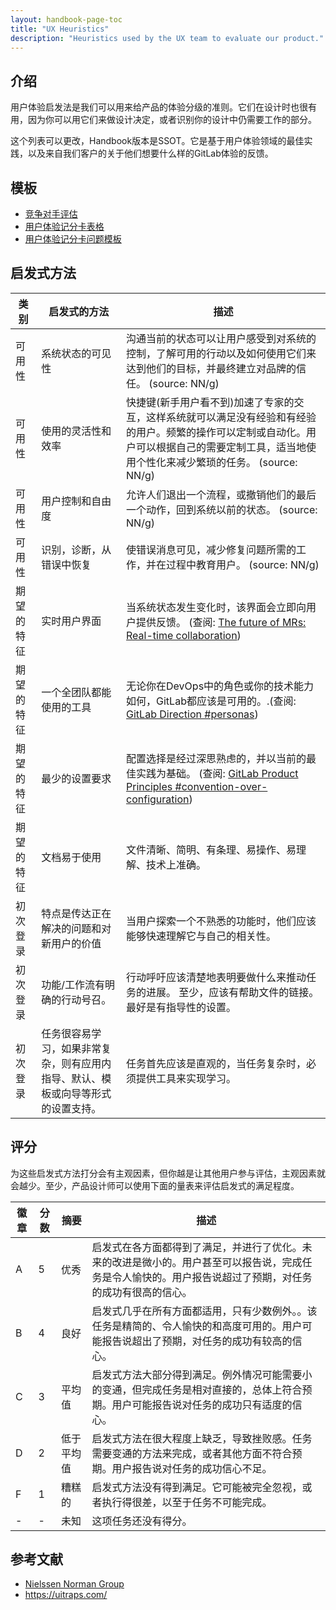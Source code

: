 ```yaml
---
layout: handbook-page-toc
title: "UX Heuristics"
description: "Heuristics used by the UX team to evaluate our product."
---
```


## 介绍
用户体验启发法是我们可以用来给产品的体验分级的准则。它们在设计时也很有用，因为你可以用它们来做设计决定，或者识别你的设计中仍需要工作的部分。

这个列表可以更改，Handbook版本是SSOT。它是基于用户体验领域的最佳实践，以及来自我们客户的关于他们想要什么样的GitLab体验的反馈。

## 模板
* [竞争对手评估](https://docs.google.com/spreadsheets/d/1rtJV4a3IW-2jpq4Ifz3GBKcT3xikmZRecQVeBGJ3yz8/edit#gid=0)
* [用户体验记分卡表格](https://docs.google.com/spreadsheets/d/1Z_70fDg578wu8j_kta3vSLOHWv-BEJ1zuqniyBQUTeI/edit?usp=sharing)
* [用户体验记分卡问题模板](https://gitlab.com/gitlab-org/gitlab-design/-/issues/new?issuable_template=UX%20Scorecard%20Part%201)

## 启发式方法

| 类别 | 启发式的方法 | 描述 | 
| ------ | ------ | ------ |
| 可用性 | 系统状态的可见性 | 沟通当前的状态可以让用户感受到对系统的控制，了解可用的行动以及如何使用它们来达到他们的目标，并最终建立对品牌的信任。 (source: NN/g) |
| 可用性 | 使用的灵活性和效率 | 快捷键(新手用户看不到)加速了专家的交互，这样系统就可以满足没有经验和有经验的用户。频繁的操作可以定制或自动化。用户可以根据自己的需要定制工具，适当地使用个性化来减少繁琐的任务。 (source: NN/g) |
| 可用性 | 用户控制和自由度 | 允许人们退出一个流程，或撤销他们的最后一个动作，回到系统以前的状态。 (source: NN/g) |
| 可用性 | 识别，诊断，从错误中恢复 | 使错误消息可见，减少修复问题所需的工作，并在过程中教育用户。 (source: NN/g) |
| 期望的特征 | 实时用户界面 | 当系统状态发生变化时，该界面会立即向用户提供反馈。 (查阅: [The future of MRs: Real-time collaboration](https://about.gitlab.com/blog/2019/12/19/future-merge-requests-realtime-collab/)) |
| 期望的特征 | 一个全团队都能使用的工具 | 无论你在DevOps中的角色或你的技术能力如何，GitLab都应该是可用的。.(查阅: [GitLab Direction #personas](https://about.gitlab.com/direction/#personas)) |
| 期望的特征 | 最少的设置要求 | 配置选择是经过深思熟虑的，并以当前的最佳实践为基础。 (查阅: [GitLab Product Principles #convention-over-configuration](/handbook/product/product-principles/#convention-over-configuration)) |
| 期望的特征 | 文档易于使用 | 文件清晰、简明、有条理、易操作、易理解、技术上准确。 |
| 初次登录 | 特点是传达正在解决的问题和对新用户的价值 | 当用户探索一个不熟悉的功能时，他们应该能够快速理解它与自己的相关性。 |
| 初次登录 | 功能/工作流有明确的行动号召。 | 行动呼吁应该清楚地表明要做什么来推动任务的进展。 至少，应该有帮助文件的链接。最好是有指导性的设置。|
| 初次登录 | 任务很容易学习，如果非常复杂，则有应用内指导、默认、模板或向导等形式的设置支持。 | 任务首先应该是直观的，当任务复杂时，必须提供工具来实现学习。 |


## 评分
为这些启发式方法打分会有主观因素，但你越是让其他用户参与评估，主观因素就会越少。至少，产品设计师可以使用下面的量表来评估启发式的满足程度。

| 徽章 | 分数 | 摘要 | 描述 |
| --- | --- | --- | --- |
| A | 5 | 优秀 | 启发式在各方面都得到了满足，并进行了优化。未来的改进是微小的。用户甚至可以报告说，完成任务是令人愉快的。用户报告说超过了预期，对任务的成功有很高的信心。|
| B | 4 | 良好 | 启发式几乎在所有方面都适用，只有少数例外。。该任务是精简的、令人愉快的和高度可用的。用户可能报告说超出了预期，对任务的成功有较高的信心。 |
| C | 3 | 平均值 | 启发式方法大部分得到满足。例外情况可能需要小的变通，但完成任务是相对直接的，总体上符合预期。用户可能报告说对任务的成功只有适度的信心。 |
| D | 2 | 低于平均值 | 启发式方法在很大程度上缺乏，导致挫败感。任务需要变通的方法来完成，或者其他方面不符合预期。用户报告说对任务的成功信心不足。 |
| F | 1 | 糟糕的 | 启发式方法没有得到满足。它可能被完全忽视，或者执行得很差，以至于任务不可能完成。  |
| - | - | 未知 | 这项任务还没有得分。 |



## 参考文献
- [Nielssen Norman Group](https://www.nngroup.com/articles/ten-usability-heuristics/)
- https://uitraps.com/

